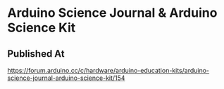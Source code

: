 # Arduino Science Journal & Arduino Science Kit

## Published At

https://forum.arduino.cc/c/hardware/arduino-education-kits/arduino-science-journal-arduino-science-kit/154
